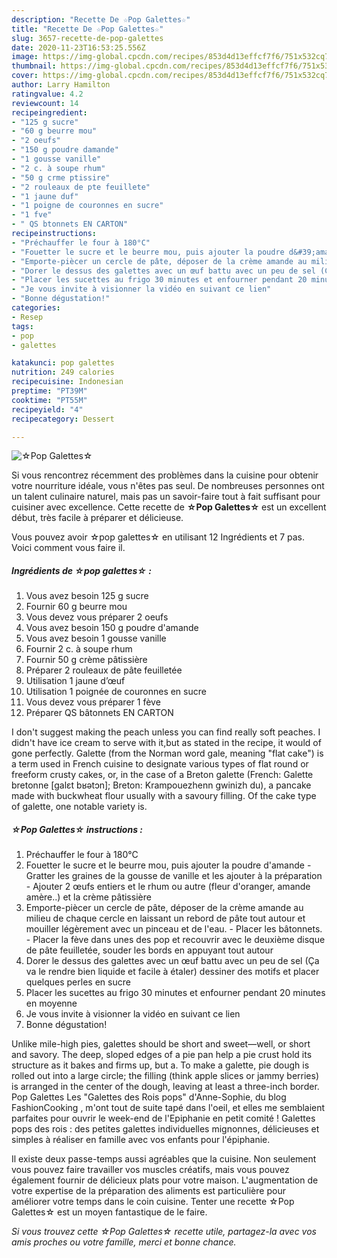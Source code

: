 ```yaml
---
description: "Recette De ☆Pop Galettes☆"
title: "Recette De ☆Pop Galettes☆"
slug: 3657-recette-de-pop-galettes
date: 2020-11-23T16:53:25.556Z
image: https://img-global.cpcdn.com/recipes/853d4d13effcf7f6/751x532cq70/☆pop-galettes☆-photo-principale-de-la-recette.jpg
thumbnail: https://img-global.cpcdn.com/recipes/853d4d13effcf7f6/751x532cq70/☆pop-galettes☆-photo-principale-de-la-recette.jpg
cover: https://img-global.cpcdn.com/recipes/853d4d13effcf7f6/751x532cq70/☆pop-galettes☆-photo-principale-de-la-recette.jpg
author: Larry Hamilton
ratingvalue: 4.2
reviewcount: 14
recipeingredient:
- "125 g sucre"
- "60 g beurre mou"
- "2 oeufs"
- "150 g poudre damande"
- "1 gousse vanille"
- "2 c. à soupe rhum"
- "50 g crme ptissire"
- "2 rouleaux de pte feuillete"
- "1 jaune duf"
- "1 poigne de couronnes en sucre"
- "1 fve"
- " QS btonnets EN CARTON"
recipeinstructions:
- "Préchauffer le four à 180°C"
- "Fouetter le sucre et le beurre mou, puis ajouter la poudre d&#39;amande Gratter les graines de la gousse de vanille et les ajouter à la préparation Ajouter 2 œufs entiers et le rhum ou autre (fleur d&#39;oranger, amande amère..) et la crème pâtissière"
- "Emporte-piècer un cercle de pâte, déposer de la crème amande au milieu de chaque cercle en laissant un rebord de pâte tout autour et mouiller légèrement avec un pinceau et de l&#39;eau. Placer les bâtonnets. Placer la fève dans unes des pop et recouvrir avec le deuxième disque de pâte feuilletée, souder les bords en appuyant tout autour"
- "Dorer le dessus des galettes avec un œuf battu avec un peu de sel (Ça va le rendre bien liquide et facile à étaler) dessiner des motifs et placer quelques perles en sucre"
- "Placer les sucettes au frigo 30 minutes et enfourner pendant 20 minutes en moyenne"
- "Je vous invite à visionner la vidéo en suivant ce lien"
- "Bonne dégustation!"
categories:
- Resep
tags:
- pop
- galettes

katakunci: pop galettes 
nutrition: 249 calories
recipecuisine: Indonesian
preptime: "PT39M"
cooktime: "PT55M"
recipeyield: "4"
recipecategory: Dessert

---
```



![☆Pop Galettes☆](https://img-global.cpcdn.com/recipes/853d4d13effcf7f6/751x532cq70/☆pop-galettes☆-photo-principale-de-la-recette.jpg)

Si vous rencontrez récemment des problèmes dans la cuisine pour obtenir votre nourriture idéale, vous n'êtes pas seul. De nombreuses personnes ont un talent culinaire naturel, mais pas un savoir-faire tout à fait suffisant pour cuisiner avec excellence. Cette recette de <strong> ☆Pop Galettes☆ </strong> est un excellent début, très facile à préparer et délicieuse.

<!--inarticleads1-->

Vous pouvez avoir ☆pop galettes☆ en utilisant 12 Ingrédients et 7 pas. Voici comment vous faire il.

##### Ingrédients de ☆pop galettes☆ :

1. Vous avez besoin 125 g sucre
1. Fournir 60 g beurre mou
1. Vous devez vous préparer 2 oeufs
1. Vous avez besoin 150 g poudre d&#39;amande
1. Vous avez besoin 1 gousse vanille
1. Fournir 2 c. à soupe rhum
1. Fournir 50 g crème pâtissière
1. Préparer 2 rouleaux de pâte feuilletée
1. Utilisation 1 jaune d’œuf
1. Utilisation 1 poignée de couronnes en sucre
1. Vous devez vous préparer 1 fève
1. Préparer  QS bâtonnets EN CARTON


I don&#39;t suggest making the peach unless you can find really soft peaches. I didn&#39;t have ice cream to serve with it,but as stated in the recipe, it would of gone perfectly. Galette (from the Norman word gale, meaning &#34;flat cake&#34;) is a term used in French cuisine to designate various types of flat round or freeform crusty cakes, or, in the case of a Breton galette (French: Galette bretonne [galɛt bʁətɔn]; Breton: Krampouezhenn gwinizh du), a pancake made with buckwheat flour usually with a savoury filling. Of the cake type of galette, one notable variety is. 

<!--inarticleads2-->

##### ☆Pop Galettes☆ instructions :

1. Préchauffer le four à 180°C
1. Fouetter le sucre et le beurre mou, puis ajouter la poudre d&#39;amande - Gratter les graines de la gousse de vanille et les ajouter à la préparation - Ajouter 2 œufs entiers et le rhum ou autre (fleur d&#39;oranger, amande amère..) et la crème pâtissière
1. Emporte-piècer un cercle de pâte, déposer de la crème amande au milieu de chaque cercle en laissant un rebord de pâte tout autour et mouiller légèrement avec un pinceau et de l&#39;eau. - Placer les bâtonnets. - Placer la fève dans unes des pop et recouvrir avec le deuxième disque de pâte feuilletée, souder les bords en appuyant tout autour
1. Dorer le dessus des galettes avec un œuf battu avec un peu de sel (Ça va le rendre bien liquide et facile à étaler) dessiner des motifs et placer quelques perles en sucre
1. Placer les sucettes au frigo 30 minutes et enfourner pendant 20 minutes en moyenne
1. Je vous invite à visionner la vidéo en suivant ce lien
1. Bonne dégustation!


Unlike mile-high pies, galettes should be short and sweet—well, or short and savory. The deep, sloped edges of a pie pan help a pie crust hold its structure as it bakes and firms up, but a. To make a galette, pie dough is rolled out into a large circle; the filling (think apple slices or jammy berries) is arranged in the center of the dough, leaving at least a three-inch border. Pop Galettes Les &#34;Galettes des Rois pops&#34; d&#39;Anne-Sophie, du blog FashionCooking , m&#39;ont tout de suite tapé dans l&#39;oeil, et elles me semblaient parfaites pour ouvrir le week-end de l&#39;Epiphanie en petit comité ! Galettes pops des rois : des petites galettes individuelles mignonnes, délicieuses et simples à réaliser en famille avec vos enfants pour l&#39;épiphanie. 

<!--inarticleads1-->

<p>
Il existe deux passe-temps aussi agréables que la cuisine. Non seulement vous pouvez faire travailler vos muscles créatifs, mais vous pouvez également fournir de délicieux plats pour votre maison. L'augmentation de votre expertise de la préparation des aliments est particulière pour améliorer votre temps dans le coin cuisine. Tenter une recette ☆Pop Galettes☆ est un moyen fantastique de le faire.
</p>

<p>
<i>Si vous trouvez cette ☆Pop Galettes☆ recette utile, partagez-la avec vos amis proches ou votre famille, merci et bonne chance.</i>
</p>
